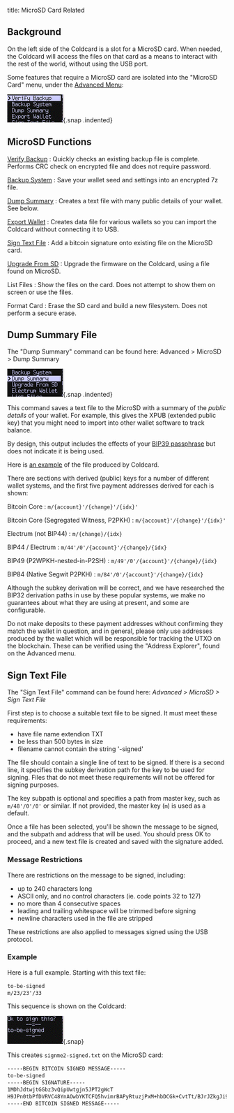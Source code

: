 title: MicroSD Card Related

## Background

On the left side of the Coldcard is a slot for a MicroSD card. When needed, the Coldcard
will access the files on that card as a means to interact with the rest of the world,
without using the USB port.

Some features that require a MicroSD card are isolated into the
"MicroSD Card" menu, under the [Advanced Menu](advanced):

![microsd menu](img/snap-microsd.gif){.snap .indented}

## MicroSD Functions

[Verify Backup](backups)
: Quickly checks an existing backup file is complete. Performs CRC check on encrypted file
  and does not require password.

[Backup System](backups)
: Save your wallet seed and settings into an encrypted 7z file.

[Dump Summary](#dump-summary-file)
: Creates a text file with many public details of your wallet. See below.

[Export Wallet](quick#skeleton)
: Creates data file for various wallets so you can import the Coldcard without connecting it
  to USB.

[Sign Text File](#sign-text-file)
: Add a bitcoin signature onto existing file on the MicroSD card.

[Upgrade From SD](upgrade)
: Upgrade the firmware on the Coldcard, using a file found on MicroSD.

List Files
: Show the files on the card. Does not attempt to show them on screen or use the files.

Format Card
: Erase the SD card and build a new filesystem. Does not perform a secure erase.


## Dump Summary File

The "Dump Summary" command can be found here: Advanced > MicroSD > Dump Summary

![dump summary](img/snap-dump-summary.png){.snap .indented}

This command saves a text file to the MicroSD with a summary of the *public details*
of your wallet. For example, this gives the XPUB (extended public key)
that you might need to import into other wallet software to track balance.

By design, this output includes the effects of your [BIP39 passphrase](passphrase) but
does not indicate it is being used.

Here is [an example](example-public.txt) of the file produced by Coldcard.

There are sections with derived (public) keys for a number of different wallet systems,
and the first five payment addresses derived for each is shown:

Bitcoin Core
: `m/{account}'/{change}'/{idx}'`

Bitcoin Core (Segregated Witness, P2PKH)
: `m/{account}'/{change}'/{idx}'`

Electrum (not BIP44)
: `m/{change}/{idx}`

BIP44 / Electrum
: `m/44'/0'/{account}'/{change}/{idx}`

BIP49 (P2WPKH-nested-in-P2SH)
: `m/49'/0'/{account}'/{change}/{idx}`

BIP84 (Native Segwit P2PKH)
: `m/84'/0'/{account}'/{change}/{idx}`

Although the subkey derivation will be correct, and we have researched
the BIP32 derivation paths in use by these popular systems, we make
no guarantees about what they are using at present, and some are
configurable.

Do not make deposits to these payment addresses without confirming
they match the wallet in question, and in general, please only use
addresses produced by the wallet which will be responsible for
tracking the UTXO on the blockchain. These can be verified using the 
"Address Explorer", found on the Advanced menu.

## Sign Text File

The "Sign Text File" command can be found here: _Advanced > MicroSD > Sign Text File_

First step is to choose a suitable text file to be signed. It must meet these
requirements:

- have file name extendion TXT
- be less than 500 bytes in size
- filename cannot contain the string '-signed'

The file should contain a single line of text to be signed. If there is a second
line, it specifies the subkey derivation path for the key to be used for signing.
Files that do not meet these requirements will not be offered for signing purposes.

The key subpath is optional and specifies a path from master key, such as
`m/48'/0'/0'` or similar. If not provided, the master key (`m`) is used as a default.

Once a file has been selected, you'll be shown the message to be signed, and
the subpath and address that will be used. You should press OK to proceed,
and a new text file is created and saved with the signature added.

### Message Restrictions

There are restrictions on the message to be signed, including:

- up to 240 characters long
- ASCII only, and no control characters (ie. code points 32 to 127)
- no more than 4 consecutive spaces
- leading and trailing whitespace will be trimmed before signing
- newline characters used in the file are stripped

These restrictions are also applied to messages signed using the USB protocol.

### Example

Here is a full example. Starting with this text file:

```coldstyle
to-be-signed
m/23/23'/33
```

This sequence is shown on the Coldcard:

![microsd menu](img/snap-signing.gif){.snap}

This creates `signme2-signed.txt` on the MicroSD card:

```coldstyle
-----BEGIN BITCOIN SIGNED MESSAGE-----
to-be-signed
-----BEGIN SIGNATURE-----
1MDhJdtwjtGGbz3vQipUwtgjn5JPT2gWcT
H9JPn0tbPfDVRVC48YnAOwbYKTCFQ5hvimrBAPyRtuzjPxM+hbDCGk+CvtTt/BJrJZkgJi9/UAKyrnbyi0kBsM4=
-----END BITCOIN SIGNED MESSAGE-----
```


